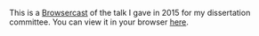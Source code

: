 This is a [Browsercast](https://github.com/ReDEnergy/Browsercast) of the talk I
gave in 2015 for my dissertation committee. You can view it in your browser
[here](http://jarthurgross.github.io/fisher-symmetry-2015).
